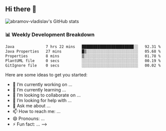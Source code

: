 ## Hi there 👋
![abramov-vladislav's GitHub stats](https://github-readme-stats.vercel.app/api?username=abramov-vladislav&theme=dark&show_icons=true)

### 📊 Weekly Development Breakdown

<!--START_SECTION:waka-->

```txt
Java              7 hrs 22 mins   ███████████████████████░░   92.31 %
Java Properties   27 mins         █▒░░░░░░░░░░░░░░░░░░░░░░░   05.68 %
Properties        8 mins          ▒░░░░░░░░░░░░░░░░░░░░░░░░   01.78 %
PlantUML file     0 secs          ░░░░░░░░░░░░░░░░░░░░░░░░░   00.19 %
GitIgnore file    0 secs          ░░░░░░░░░░░░░░░░░░░░░░░░░   00.02 %
```

<!--END_SECTION:waka-->


Here are some ideas to get you started:

- 🔭 I’m currently working on ...
- 🌱 I’m currently learning ...
- 👯 I’m looking to collaborate on ...
- 🤔 I’m looking for help with ...
- 💬 Ask me about ...
- 📫 How to reach me: ...
- 😄 Pronouns: ...
- ⚡ Fun fact: ...
-->

